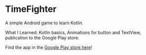 # TimeFighter
A simple Android game to learn Kotlin. 

What I Learned: Kotlin basics, Animations for button and TextView, publication to the Google Play store.

Find the app in the [Google Play store here](https://play.google.com/store/apps/details?id=ws.tilda.anastasiia.timefighter)!


